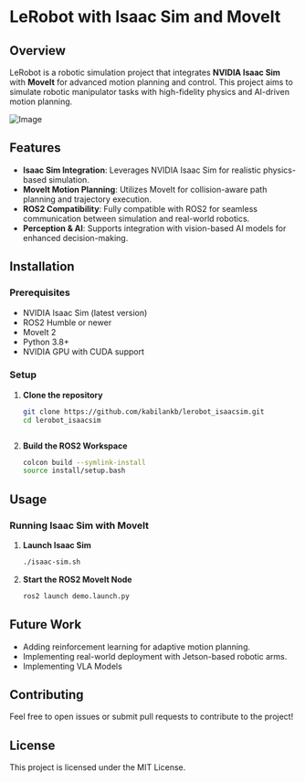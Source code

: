 # LeRobot with Isaac Sim and MoveIt

## Overview
LeRobot is a robotic simulation project that integrates **NVIDIA Isaac Sim** with **MoveIt** for advanced motion planning and control. This project aims to simulate robotic manipulator tasks with high-fidelity physics and AI-driven motion planning.

![Image](https://github.com/user-attachments/assets/bc33c0b2-6c66-44a4-8d3b-e652cebacc68)

## Features
- **Isaac Sim Integration**: Leverages NVIDIA Isaac Sim for realistic physics-based simulation.
- **MoveIt Motion Planning**: Utilizes MoveIt for collision-aware path planning and trajectory execution.
- **ROS2 Compatibility**: Fully compatible with ROS2 for seamless communication between simulation and real-world robotics.
- **Perception & AI**: Supports integration with vision-based AI models for enhanced decision-making.

## Installation
### Prerequisites
- NVIDIA Isaac Sim (latest version)
- ROS2 Humble or newer
- MoveIt 2
- Python 3.8+
- NVIDIA GPU with CUDA support

### Setup
1. **Clone the repository**
   ```bash
   git clone https://github.com/kabilankb/lerobot_isaacsim.git
   cd lerobot_isaacsim
   ```
   ```
2. **Build the ROS2 Workspace**
   ```bash
   colcon build --symlink-install
   source install/setup.bash
   ```

## Usage
### Running Isaac Sim with MoveIt
1. **Launch Isaac Sim**
   ```bash
   ./isaac-sim.sh
   ```
2. **Start the ROS2 MoveIt Node**
   ```bash
   ros2 launch demo.launch.py
   ```

## Future Work
- Adding reinforcement learning for adaptive motion planning.
- Implementing real-world deployment with Jetson-based robotic arms.
- Implementing VLA Models 

## Contributing
Feel free to open issues or submit pull requests to contribute to the project!

## License
This project is licensed under the MIT License.
